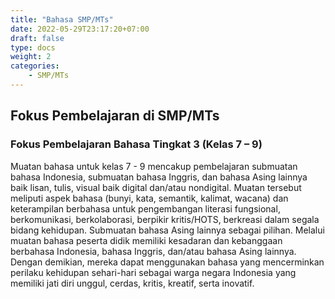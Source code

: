 ```yaml
---
title: "Bahasa SMP/MTs"
date: 2022-05-29T23:17:20+07:00
draft: false
type: docs
weight: 2
categories:
    - SMP/MTs
---
```

## Fokus Pembelajaran di SMP/MTs
### Fokus Pembelajaran Bahasa Tingkat 3 (Kelas 7 – 9)
Muatan bahasa untuk kelas 7 - 9 mencakup pembelajaran submuatan bahasa Indonesia, submuatan bahasa Inggris, dan bahasa Asing lainnya baik lisan, tulis, visual baik digital dan/atau nondigital. Muatan tersebut meliputi aspek bahasa (bunyi, kata, semantik, kalimat, wacana) dan keterampilan berbahasa untuk pengembangan literasi fungsional, berkomunikasi, berkolaborasi, berpikir kritis/HOTS, berkreasi dalam segala bidang kehidupan. Submuatan bahasa Asing lainnya sebagai pilihan. Melalui muatan bahasa peserta didik memiliki kesadaran dan kebanggaan berbahasa Indonesia, bahasa Inggris, dan/atau bahasa Asing lainnya. Dengan demikian, mereka dapat menggunakan bahasa yang mencerminkan perilaku kehidupan sehari-hari sebagai warga negara Indonesia yang memiliki jati diri unggul, cerdas, kritis, kreatif, serta inovatif.



